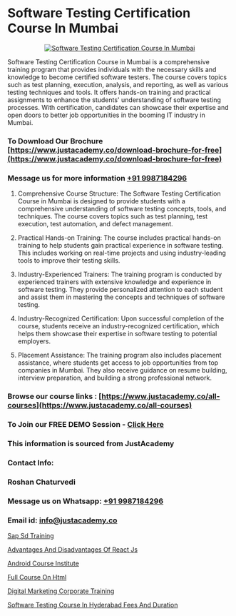 # Software Testing Certification Course In Mumbai

<p align="center">
  <a href="https://justacademy.co/program-detail/software-testing">
    <img src="https://justacademy.co/storage2/program_images/1704700438.webp" alt="Software Testing Certification Course In Mumbai">
  </a>
</p>


Software Testing Certification Course in Mumbai is a comprehensive training program that provides individuals with the necessary skills and knowledge to become certified software testers. The course covers topics such as test planning, execution, analysis, and reporting, as well as various testing techniques and tools. It offers hands-on training and practical assignments to enhance the students' understanding of software testing processes. With certification, candidates can showcase their expertise and open doors to better job opportunities in the booming IT industry in Mumbai. 
### To Download Our Brochure [https://www.justacademy.co/download-brochure-for-free](https://www.justacademy.co/download-brochure-for-free)
### Message us for more information [+91 9987184296](https://api.whatsapp.com/send?phone=919987184296)
1) Comprehensive Course Structure: The Software Testing Certification Course in Mumbai is designed to provide students with a comprehensive understanding of software testing concepts, tools, and techniques. The course covers topics such as test planning, test execution, test automation, and defect management.

2) Practical Hands-on Training: The course includes practical hands-on training to help students gain practical experience in software testing. This includes working on real-time projects and using industry-leading tools to improve their testing skills.

3) Industry-Experienced Trainers: The training program is conducted by experienced trainers with extensive knowledge and experience in software testing. They provide personalized attention to each student and assist them in mastering the concepts and techniques of software testing.

4) Industry-Recognized Certification: Upon successful completion of the course, students receive an industry-recognized certification, which helps them showcase their expertise in software testing to potential employers.

5) Placement Assistance: The training program also includes placement assistance, where students get access to job opportunities from top companies in Mumbai. They also receive guidance on resume building, interview preparation, and building a strong professional network.

### Browse our course links : [https://www.justacademy.co/all-courses](https://www.justacademy.co/all-courses) 
### To Join our FREE DEMO Session - [Click Here](https://www.justacademy.co/register-for-course-demo)


### This information is sourced from JustAcademy
### Contact Info:
### Roshan Chaturvedi
### Message us on Whatsapp: [+91 9987184296](https://api.whatsapp.com/send?phone=919987184296)
### Email id: [info@justacademy.co](mailto:info@justacademy.co)
                
[Sap Sd Training](https://www.linkedin.com/pulse/sap-sd-training-justacademy-beangaluru-plu2c?trackingId=B9BsPNckO%2BkQzuOC7z2dAw%3D%3D&lipi=urn%3Ali%3Apage%3Ad_flagship3_company_admin%3BBUakVGECTzaHeYDngAD9NQ%3D%3D)

[Advantages And Disadvantages Of React Js](https://www.linkedin.com/pulse/advantages-disadvantages-react-js-justacademy-coventry-qfqze?trackingId=eRtx5Be8js75cAdmVkKuzA%3D%3D&lipi=urn%3Ali%3Apage%3Ad_flagship3_company_admin%3BvasO6SUGTP2oKUhUaDM59w%3D%3D)

[Android Course Institute](https://medium.com/@prempja40/android-course-institute-eba748735961)

[Full Course On Html](https://medium.com/@prempja40/full-course-on-html-647a4e2886bd)

[Digital Marketing Corporate Training](https://justacademyin.github.io/Articles/Digital-Marketing-Corporate-Training)

[Software Testing Course In Hyderabad Fees And Duration](https://justacademyin.github.io/justacademy/Software-Testing-Course-In-Hyderabad-Fees-And-Duration)

